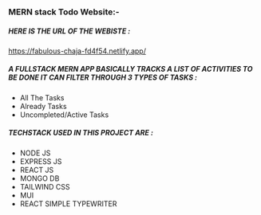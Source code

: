 ### MERN stack Todo Website:-

##### HERE IS THE URL OF THE WEBISTE :
https://fabulous-chaja-fd4f54.netlify.app/

##### A FULLSTACK MERN APP BASICALLY TRACKS A LIST OF ACTIVITIES TO BE DONE IT CAN FILTER THROUGH 3 TYPES OF TASKS :
- All The Tasks
- Already Tasks
- Uncompleted/Active Tasks

 ##### TECHSTACK USED IN THIS PROJECT ARE :
 - NODE JS
 - EXPRESS JS
 - REACT JS
 - MONGO DB
 - TAILWIND CSS
 - MUI
 - REACT SIMPLE TYPEWRITER

   
   
